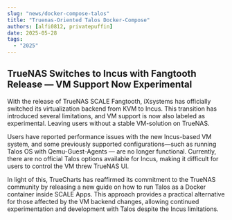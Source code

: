 ```yaml
---
slug: "news/docker-compose-talos"
title: "Truenas-Oriented Talos Docker-Compose"
authors: [alfi0812, privatepuffin]
date: 2025-05-28
tags:
  - "2025"
---
```


## TrueNAS Switches to Incus with Fangtooth Release — VM Support Now Experimental

With the release of TrueNAS SCALE Fangtooth, iXsystems has officially switched its virtualization backend from KVM to Incus.
This transition has introduced several limitations, and VM support is now also labeled as experimental. Leaving users without a stable VM-solution on TrueNAS.

Users have reported performance issues with the new Incus-based VM system,
and some previously supported configurations—such as running Talos OS with Qemu-Guest-Agents — are no longer functional.
Currently, there are no official Talos options available for Incus, making it difficult for users to control the VM threw TrueNAS UI.

In light of this, TrueCharts has reaffirmed its commitment to the TrueNAS community by releasing a new guide
on how to run Talos as a Docker container inside SCALE Apps.
This approach provides a practical alternative for those affected by the VM backend changes,
allowing continued experimentation and development with Talos despite the Incus limitations.
